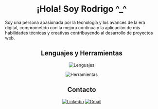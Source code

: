 <h1 align="center">¡Hola! Soy Rodrigo ^_^</h1>

Soy una persona apasionada por la tecnología y los avances de la era digital, comprometido con la mejora continua y la aplicación de mis habilidades técnicas y creativas contribuyendo al desarrollo de proyectos web.

<div align="center">

## Lenguajes y Herramientas

![Lenguajes](https://skillicons.dev/icons?i=html,css,js,ts,angular,bootstrap,java,php,mysql)

![Herramientas](https://skillicons.dev/icons?i=eclipse,vscode,git,ps,firebase,postman)


## Contacto

[![Linkedin](https://skillicons.dev/icons?i=linkedin)](https://www.linkedin.com/in/rodrigo-martinez-delgado/) [![Gmail](https://skillicons.dev/icons?i=gmail)](mailto:rodrigo.mardel.daw@gmail.com)

</div>
